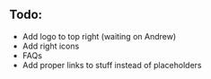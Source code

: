 ## Todo:
- Add logo to top right (waiting on Andrew)
- Add right icons
- FAQs
- Add proper links to stuff instead of placeholders

